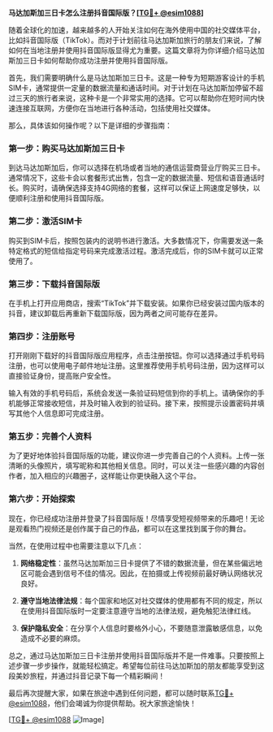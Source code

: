 **马达加斯加三日卡怎么注册抖音国际版？[[TG💪+ @esim1088](https://t.me/s/esim1088)]**

随着全球化的加速，越来越多的人开始关注如何在海外使用中国的社交媒体平台，比如抖音国际版（TikTok）。而对于计划前往马达加斯加旅行的朋友们来说，了解如何在当地注册并使用抖音国际版显得尤为重要。这篇文章将为你详细介绍马达加斯加三日卡如何帮助你成功注册并使用抖音国际版。

首先，我们需要明确什么是马达加斯加三日卡。这是一种专为短期游客设计的手机SIM卡，通常提供一定量的数据流量和通话时间。对于计划在马达加斯加停留不超过三天的旅行者来说，这种卡是一个非常实用的选择。它可以帮助你在短时间内快速连接互联网，方便你在当地进行各种活动，包括使用社交媒体。

那么，具体该如何操作呢？以下是详细的步骤指南：

### 第一步：购买马达加斯加三日卡

到达马达加斯加后，你可以选择在机场或者当地的通信运营商营业厅购买三日卡。通常情况下，这些卡会以套餐形式出售，包含一定的数据流量、短信和语音通话时长。购买时，请确保选择支持4G网络的套餐，这样可以保证上网速度足够快，以便顺利注册和使用抖音国际版。

### 第二步：激活SIM卡

购买到SIM卡后，按照包装内的说明书进行激活。大多数情况下，你需要发送一条特定格式的短信给指定号码来完成激活过程。激活完成后，你的SIM卡就可以正常使用了。

### 第三步：下载抖音国际版

在手机上打开应用商店，搜索“TikTok”并下载安装。如果你已经安装过国内版本的抖音，建议卸载后再重新下载国际版，因为两者之间可能存在差异。

### 第四步：注册账号

打开刚刚下载好的抖音国际版应用程序，点击注册按钮。你可以选择通过手机号码注册，也可以使用电子邮件地址注册。这里推荐使用手机号码注册，因为这样可以直接验证身份，提高账户安全性。

输入有效的手机号码后，系统会发送一条验证码短信到你的手机上。请确保你的手机能够正常接收短信，并及时输入收到的验证码。接下来，按照提示设置密码并填写其他个人信息即可完成注册。

### 第五步：完善个人资料

为了更好地体验抖音国际版的功能，建议你进一步完善自己的个人资料。上传一张清晰的头像照片，填写昵称和其他相关信息。同时，可以关注一些感兴趣的内容创作者，加入相应的兴趣圈子，这样能让你更快融入这个平台。

### 第六步：开始探索

现在，你已经成功注册并登录了抖音国际版！尽情享受短视频带来的乐趣吧！无论是观看热门视频还是创作属于自己的作品，都可以在这里找到属于你的舞台。

当然，在使用过程中也需要注意以下几点：

1. **网络稳定性**：虽然马达加斯加三日卡提供了不错的数据流量，但在某些偏远地区可能会遇到信号不佳的情况。因此，在拍摄或上传视频前最好确认网络状况良好。
   
2. **遵守当地法律法规**：每个国家和地区对社交媒体的使用都有不同的规定，所以在使用抖音国际版时一定要注意遵守当地的法律法规，避免触犯法律红线。

3. **保护隐私安全**：在分享个人信息时要格外小心，不要随意泄露敏感信息，以免造成不必要的麻烦。

总之，通过马达加斯加三日卡注册并使用抖音国际版并不是一件难事。只要按照上述步骤一步步操作，就能轻松搞定。希望每位前往马达加斯加的朋友都能享受到这段美妙旅程，并通过抖音记录下每一个精彩瞬间！

最后再次提醒大家，如果在旅途中遇到任何问题，都可以随时联系[TG💪+ @esim1088](https://t.me/s/esim1088)，他们会竭诚为你提供帮助。祝大家旅途愉快！

[[TG💪+ @esim1088](https://t.me/s/esim1088) ![Image](https://i.postimg.cc/4NQfJmqS/Snipaste-2025-05-13-00-14-12.png)]